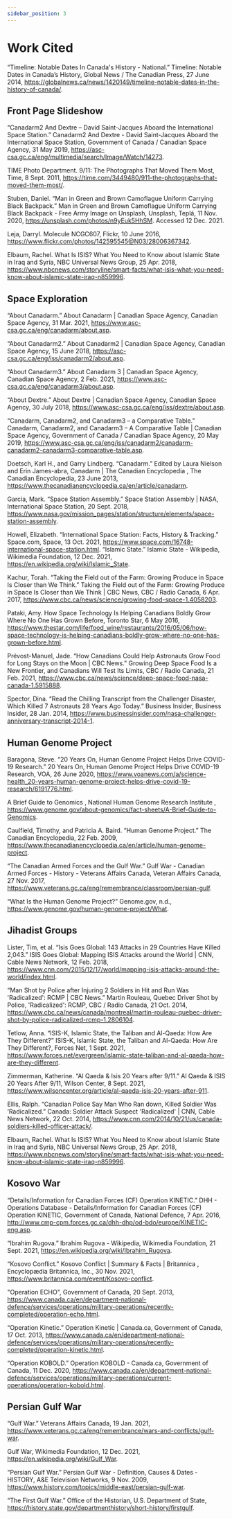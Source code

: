 ```yaml
---
sidebar_position: 3
---
```


# Work Cited

“Timeline: Notable Dates In Canada's History - National.” Timeline: Notable Dates in Canada’s History, Global News / The Canadian Press, 27 June 2014, https://globalnews.ca/news/1420149/timeline-notable-dates-in-the-history-of-canada/.

## Front Page Slideshow

“Canadarm2 And Dextre – David Saint-Jacques Aboard the International Space Station.” Canadarm2 And Dextre - David Saint-Jacques Aboard the International Space Station, Government of Canada / Canadian Space Agency, 31 May 2019, https://asc-csa.gc.ca/eng/multimedia/search/Image/Watch/14273. 

TIME Photo Department. 9/11: The Photographs That Moved Them Most, Time, 8 Sept. 2011, https://time.com/3449480/911-the-photographs-that-moved-them-most/. 

Stuben, Daniel. “Man in Green and Brown Camoflague Uniform Carrying Black Backpack.” Man in Green and Brown Camoflague Uniform Carrying Black Backpack - Free Army Image on Unsplash, Unsplash, Teplá, 11 Nov. 2020, https://unsplash.com/photos/n9yEuk5HhSM. Accessed 12 Dec. 2021. 

Leja, Darryl. Molecule NCGC607, Flickr, 10 June 2016, https://www.flickr.com/photos/142595545@N03/28006367342. 

Elbaum, Rachel. What Is ISIS? What You Need to Know about Islamic State in Iraq and Syria, NBC Universal News Group, 25 Apr. 2018, https://www.nbcnews.com/storyline/smart-facts/what-isis-what-you-need-know-about-islamic-state-iraq-n859996. 

## Space Exploration

“About Canadarm.” About Canadarm | Canadian Space Agency, Canadian Space Agency, 31 Mar. 2021, https://www.asc-csa.gc.ca/eng/canadarm/about.asp. 

“About Canadarm2.” About Canadarm2 | Canadian Space Agency, Canadian Space Agency, 15 June 2018, https://asc-csa.gc.ca/eng/iss/canadarm2/about.asp. 

“About Canadarm3.” About Canadarm 3 | Canadian Space Agency, Canadian Space Agency, 2 Feb. 2021, https://www.asc-csa.gc.ca/eng/canadarm3/about.asp. 

“About Dextre.” About Dextre | Canadian Space Agency, Canadian Space Agency, 30 July 2018, https://www.asc-csa.gc.ca/eng/iss/dextre/about.asp. 

“Canadarm, Canadarm2, and Canadarm3 – a Comparative Table.” Canadarm, Canadarm2, and Canadarm3 – A Comparative Table | Canadian Space Agency, Government of Canada / Canadian Space Agency, 20 May 2019, https://www.asc-csa.gc.ca/eng/iss/canadarm2/canadarm-canadarm2-canadarm3-comparative-table.asp. 

Doetsch, Karl H., and Garry Lindberg. “Canadarm.” Edited by Laura Nielson and Erin James-abra, Canadarm | The Canadian Encyclopedia , The Canadian Encyclopedia, 23 June 2013, https://www.thecanadianencyclopedia.ca/en/article/canadarm. 

Garcia, Mark. “Space Station Assembly.” Space Station Assembly | NASA, International Space Station, 20 Sept. 2018, https://www.nasa.gov/mission_pages/station/structure/elements/space-station-assembly. 

Howell, Elizabeth. “International Space Station: Facts, History & Tracking.” Space.com, Space, 13 Oct. 2021, https://www.space.com/16748-international-space-station.html. 
“Islamic State.” Islamic State - Wikipedia, Wikimedia Foundation, 12 Dec. 2021, https://en.wikipedia.org/wiki/Islamic_State. 

Kachur, Torah. “Taking the Field out of the Farm: Growing Produce in Space Is Closer than We Think.” Taking the Field out of the Farm: Growing Produce in Space Is Closer than We Think | CBC News, CBC / Radio Canada, 6 Apr. 2017, https://www.cbc.ca/news/science/growing-food-space-1.4058203. 

Pataki, Amy. How Space Technology Is Helping Canadians Boldly Grow Where No One Has Grown Before, Toronto Star, 6 May 2016, https://www.thestar.com/life/food_wine/restaurants/2016/05/06/how-space-technology-is-helping-canadians-boldly-grow-where-no-one-has-grown-before.html. 

Prévost-Manuel, Jade. “How Canadians Could Help Astronauts Grow Food for Long Stays on the Moon | CBC News.” Growing Deep Space Food Is a New Frontier, and Canadians Will Test Its Limits, CBC / Radio Canada, 21 Feb. 2021, https://www.cbc.ca/news/science/deep-space-food-nasa-canada-1.5915888. 

Spector, Dina. “Read the Chilling Transcript from the Challenger Disaster, Which Killed 7 Astronauts 28 Years Ago Today.” Business Insider, Business Insider, 28 Jan. 2014, https://www.businessinsider.com/nasa-challenger-anniversary-transcript-2014-1. 

## Human Genome Project

Baragona, Steve. “20 Years On, Human Genome Project Helps Drive COVID-19 Research.” 20 Years On, Human Genome Project Helps Drive COVID-19 Research, VOA, 26 June 2020, https://www.voanews.com/a/science-health_20-years-human-genome-project-helps-drive-covid-19-research/6191776.html. 

A Brief Guide to Genomics , National Human Genome Research Institute , https://www.genome.gov/about-genomics/fact-sheets/A-Brief-Guide-to-Genomics. 

Caulfield, Timothy, and Patricia A. Baird. “Human Genome Project.” The Canadian Encyclopedia, 22 Feb. 2009, https://www.thecanadianencyclopedia.ca/en/article/human-genome-project. 

“The Canadian Armed Forces and the Gulf War.” Gulf War - Canadian Armed Forces - History - Veterans Affairs Canada, Veteran Affairs Canada, 27 Nov. 2017, https://www.veterans.gc.ca/eng/remembrance/classroom/persian-gulf. 

“What Is the Human Genome Project?” Genome.gov, n.d., https://www.genome.gov/human-genome-project/What. 

## Jihadist Groups

Lister, Tim, et al. “Isis Goes Global: 143 Attacks in 29 Countries Have Killed 2,043.” ISIS Goes Global: Mapping ISIS Attacks around the World | CNN, Cable News Network, 12 Feb. 2018, https://www.cnn.com/2015/12/17/world/mapping-isis-attacks-around-the-world/index.html. 

“Man Shot by Police after Injuring 2 Soldiers in Hit and Run Was 'Radicalized': RCMP | CBC News.” Martin Rouleau, Quebec Driver Shot by Police, 'Radicalized': RCMP, CBC / Radio Canada, 21 Oct. 2014, https://www.cbc.ca/news/canada/montreal/martin-rouleau-quebec-driver-shot-by-police-radicalized-rcmp-1.2806104. 

Tetlow, Anna. “ISIS-K, Islamic State, the Taliban and Al-Qaeda: How Are They Different?” ISIS-K, Islamic State, the Taliban and Al-Qaeda: How Are They Different?, Forces Net, 1 Sept. 2021, https://www.forces.net/evergreen/islamic-state-taliban-and-al-qaeda-how-are-they-different. 

Zimmerman, Katherine. “Al Qaeda & Isis 20 Years after 9/11.” Al Qaeda & ISIS 20 Years After 9/11, Wilson Center, 8 Sept. 2021, https://www.wilsoncenter.org/article/al-qaeda-isis-20-years-after-911. 

Ellis, Ralph. “Canadian Police Say Man Who Ran down, Killed Soldier Was ‘Radicalized.” Canada: Soldier Attack Suspect 'Radicalized' | CNN, Cable News Network, 22 Oct. 2014, https://www.cnn.com/2014/10/21/us/canada-soldiers-killed-officer-attack/. 

Elbaum, Rachel. What Is ISIS? What You Need to Know about Islamic State in Iraq and Syria, NBC Universal News Group, 25 Apr. 2018, https://www.nbcnews.com/storyline/smart-facts/what-isis-what-you-need-know-about-islamic-state-iraq-n859996. 

## Kosovo War

“Details/Information for Canadian Forces (CF) Operation KINETIC.” DHH - Operations Database - Details/Information for Canadian Forces (CF) Operation KINETIC, Government of Canada, National Defence, 7 Apr. 2016, http://www.cmp-cpm.forces.gc.ca/dhh-dhp/od-bdo/europe/KINETIC-eng.asp. 

“Ibrahim Rugova.” Ibrahim Rugova - Wikipedia, Wikimedia Foundation, 21 Sept. 2021, https://en.wikipedia.org/wiki/Ibrahim_Rugova. 

“Kosovo Conflict.” Kosovo Conflict | Summary & Facts | Britannica , Encyclopædia Britannica, Inc., 30 Nov. 2021, https://www.britannica.com/event/Kosovo-conflict. 

"Operation ECHO", Government of Canada, 20 Sept. 2013, https://www.canada.ca/en/department-national-defence/services/operations/military-operations/recently-completed/operation-echo.html. 

“Operation Kinetic.” Operation Kinetic | Canada.ca, Government of Canada, 17 Oct. 2013, https://www.canada.ca/en/department-national-defence/services/operations/military-operations/recently-completed/operation-kinetic.html. 

“Operation KOBOLD.” Operation KOBOLD - Canada.ca, Government of Canada, 11 Dec. 2020, https://www.canada.ca/en/department-national-defence/services/operations/military-operations/current-operations/operation-kobold.html. 

## Persian Gulf War

“Gulf War.” Veterans Affairs Canada, 19 Jan. 2021, https://www.veterans.gc.ca/eng/remembrance/wars-and-conflicts/gulf-war.

Gulf War, Wikimedia Foundation, 12 Dec. 2021, https://en.wikipedia.org/wiki/Gulf_War. 

“Persian Gulf War.” Persian Gulf War - Definition, Causes &amp; Dates - HISTORY, A&amp;E Television Networks, 9 Nov. 2009, https://www.history.com/topics/middle-east/persian-gulf-war. 

“The First Gulf War.” Office of the Historian, U.S. Department of State, https://history.state.gov/departmenthistory/short-history/firstgulf.
